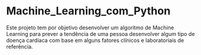 # Machine_Learning_com_Python
 Este projeto tem por objetivo desenvolver um algoritmo de Machine Learning para prever a tendência de uma pessoa desenvolver algum tipo de doença cardíaca com base em alguns fatores clínicos e laboratoriais de referência.
